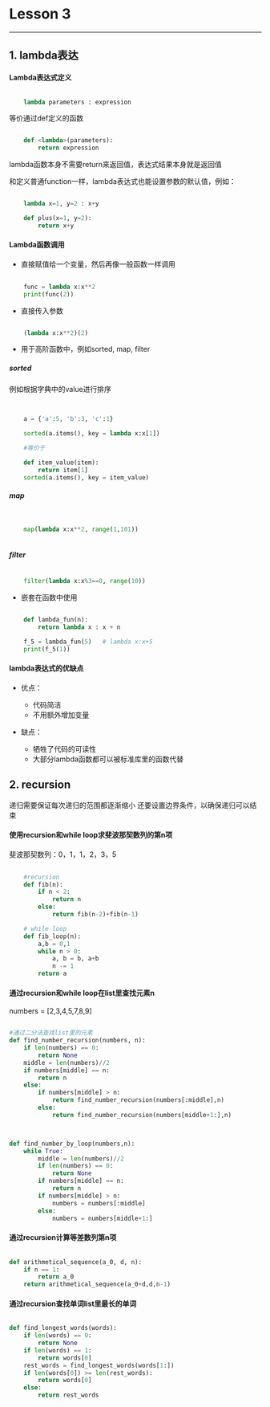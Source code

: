 # Lesson 3
---

## 1. lambda表达

#### Lambda表达式定义

```python

	lambda parameters : expression

```

等价通过def定义的函数

```python

	def <lambda>(parameters):
		return expression

```
lambda函数本身不需要return来返回值，表达式结果本身就是返回值


和定义普通function一样，lambda表达式也能设置参数的默认值，例如：

```python

	lambda x=1, y=2 : x+y

	def plus(x=1, y=2):
		return x+y

```

#### Lambda函数调用

- 直接赋值给一个变量，然后再像一般函数一样调用

```python
	
	func = lambda x:x**2
	print(func(2))


```

- 直接传入参数

```python

	(lambda x:x**2)(2)

```

- 用于高阶函数中，例如sorted, map, filter


##### sorted

例如根据字典中的value进行排序

```python

	
	a = {'a':5, 'b':3, 'c':1}

	sorted(a.items(), key = lambda x:x[1])

	#等价于

	def item_value(item):
		return item[1]
	sorted(a.items(), key = item_value)


```

##### map

```python


	map(lambda x:x**2, range(1,101))
	

```

##### filter

```python

	filter(lambda x:x%3==0, range(10))

```



- 嵌套在函数中使用
```python

	def lambda_fun(n):
	    return lambda x : x + n

	f_5 = lambda_fun(5)   # lambda x:x+5
	print(f_5(1))

```


#### lambda表达式的优缺点

- 优点：
	- 代码简洁
	- 不用额外增加变量

- 缺点：
	- 牺牲了代码的可读性
	- 大部分lambda函数都可以被标准库里的函数代替


## 2. recursion 



递归需要保证每次递归的范围都逐渐缩小
还要设置边界条件，以确保递归可以结束


#### 使用recursion和while loop求斐波那契数列的第n项

斐波那契数列：0，1，1，2，3，5

```python
	
	#recursion
	def fib(n):
	    if n < 2:
	        return n
	    else:
	        return fib(n-2)+fib(n-1)

	# while loop
	def fib_loop(n):
	    a,b = 0,1
	    while n > 0:
	        a, b = b, a+b
	        n -= 1
	    return a


```

#### 通过recursion和while loop在list里查找元素n

numbers = [2,3,4,5,7,8,9]

```python

#通过二分法查找list里的元素
def find_number_recursion(numbers, n):
    if len(numbers) == 0:
        return None
    middle = len(numbers)//2
    if numbers[middle] == n:
        return n
    else:
        if numbers[middle] > n:
            return find_number_recursion(numbers[:middle],n)
        else:
            return find_number_recursion(numbers[middle+1:],n)



def find_number_by_loop(numbers,n):
    while True:
        middle = len(numbers)//2
        if len(numbers) == 0:
            return None
        if numbers[middle] == n:
            return n
        if numbers[middle] > n:
            numbers = numbers[:middle]
        else:
            numbers = numbers[middle+1:]

```


#### 通过recursion计算等差数列第n项

```python

def arithmetical_sequence(a_0, d, n):
    if n == 1:
        return a_0
    return arithmetical_sequence(a_0+d,d,n-1)

```


#### 通过recursion查找单词list里最长的单词

```python

def find_longest_words(words):
    if len(words) == 0:
        return None
    if len(words) == 1:
        return words[0]
    rest_words = find_longest_words(words[1:])
    if len(words[0]) >= len(rest_words):
        return words[0]
    else:
        return rest_words

```





